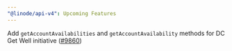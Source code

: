 ```yaml
---
"@linode/api-v4": Upcoming Features
---
```


Add `getAccountAvailabilities` and `getAccountAvailability` methods for DC Get Well initiative ([#9860](https://github.com/linode/manager/pull/9860))

